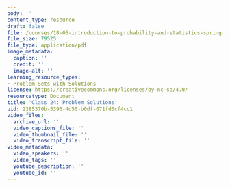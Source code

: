 ```yaml
---
body: ''
content_type: resource
draft: false
file: /courses/18-05-introduction-to-probability-and-statistics-spring-2022/mit18_05_s22_class24_pset_sol.pdf
file_size: 79525
file_type: application/pdf
image_metadata:
  caption: ''
  credit: ''
  image-alt: ''
learning_resource_types:
- Problem Sets with Solutions
license: https://creativecommons.org/licenses/by-nc-sa/4.0/
resourcetype: Document
title: 'Class 24: Problem Solutions'
uid: 2385370b-5396-4d50-b0df-071fd3cf4cc1
video_files:
  archive_url: ''
  video_captions_file: ''
  video_thumbnail_file: ''
  video_transcript_file: ''
video_metadata:
  video_speakers: ''
  video_tags: ''
  youtube_description: ''
  youtube_id: ''
---
```

